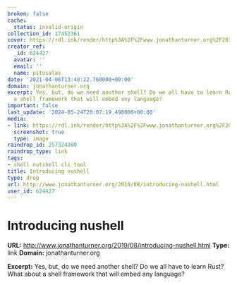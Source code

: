 ```yaml
---
broken: false
cache:
  status: invalid-origin
collection_id: 17452361
cover: https://rdl.ink/render/http%3A%2F%2Fwww.jonathanturner.org%2F2019%2F08%2Fintroducing-nushell.html
creator_ref:
  _id: 624427
  avatar: ''
  email: ''
  name: pitosalas
date: '2021-04-06T13:40:22.760000+00:00'
domain: jonathanturner.org
excerpt: Yes, but, do we need another shell? Do we all have to learn Rust? What about
  a shell framework that will embed any language?
important: false
last_update: '2024-05-24T20:07:19.498000+00:00'
media:
- link: https://rdl.ink/render/http%3A%2F%2Fwww.jonathanturner.org%2F2019%2F08%2Fintroducing-nushell.html
  screenshot: true
  type: image
raindrop_id: 257324300
raindrop_type: link
tags:
- shell nutshell cli tool
title: Introducing nushell
type: drop
url: http://www.jonathanturner.org/2019/08/introducing-nushell.html
user_id: 624427
---
```


# Introducing nushell

**URL:** http://www.jonathanturner.org/2019/08/introducing-nushell.html
**Type:** link
**Domain:** jonathanturner.org

**Excerpt:** Yes, but, do we need another shell? Do we all have to learn Rust? What about a shell framework that will embed any language?
